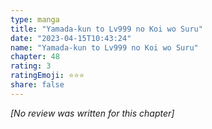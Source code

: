 ```yaml
---
type: manga
title: "Yamada-kun to Lv999 no Koi wo Suru"
date: "2023-04-15T10:43:24"
name: "Yamada-kun to Lv999 no Koi wo Suru"
chapter: 48
rating: 3
ratingEmoji: ⭐️⭐️⭐️
share: false
---
```


_[No review was written for this chapter]_
